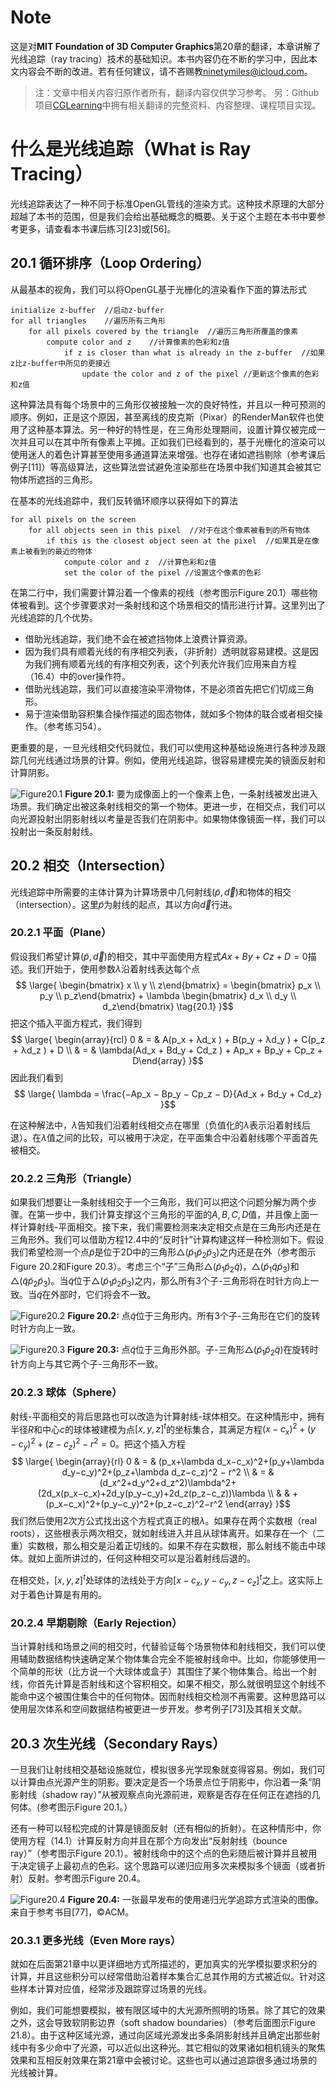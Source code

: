 

# Note
这是对**MIT Foundation of 3D Computer Graphics**第20章的翻译，本章讲解了光线追踪（ray tracing）技术的基础知识。本书内容仍在不断的学习中，因此本文内容会不断的改进。若有任何建议，请不吝赐教<ninetymiles@icloud.com>。 

> 注：文章中相关内容归原作者所有，翻译内容仅供学习参考。
> 另：Github项目[CGLearning](https://github.com/nintymiles/CGLearning)中拥有相关翻译的完整资料、内容整理、课程项目实现。
 

# 什么是光线追踪（What is Ray Tracing）
光线追踪表达了一种不同于标准OpenGL管线的渲染方式。这种技术原理的大部分超越了本书的范围，但是我们会给出基础概念的概要。关于这个主题在本书中要参考更多，请查看本书课后练习[23]或[56]。

## 20.1 循环排序（Loop Ordering）
从最基本的视角，我们可以将OpenGL基于光栅化的渲染看作下面的算法形式

```psuedo code
initialize z-buffer  //启动z-buffer
for all triangles    //遍历所有三角形
	for all pixels covered by the triangle  //遍历三角形所覆盖的像素
		compute color and z    //计算像素的色彩和z值
			if z is closer than what is already in the z-buffer  //如果z比z-buffer中所见的更接近
				update the color and z of the pixel //更新这个像素的色彩和z值
```
这种算法具有每个场景中的三角形仅被接触一次的良好特性，并且以一种可预测的顺序。例如，正是这个原因，甚至离线的皮克斯（Pixar）的RenderMan软件也使用了这种基本算法。另一种好的特性是，在三角形处理期间，设置计算仅被完成一次并且可以在其中所有像素上平摊。正如我们已经看到的，基于光栅化的渲染可以使用迷人的着色计算甚至使用多通道算法来增强。也存在诸如遮挡剔除（参考课后例子[11]）等高级算法，这些算法尝试避免渲染那些在场景中我们知道其会被其它物体所遮挡的三角形。

在基本的光线追踪中，我们反转循环顺序以获得如下的算法

```psuedo code
for all pixels on the screen
	for all objects seen in this pixel  //对于在这个像素被看到的所有物体
		if this is the closest object seen at the pixel  //如果其是在像素上被看到的最近的物体
			compute color and z  //计算色彩和z值
			set the color of the pixel //设置这个像素的色彩

```
在第二行中，我们需要计算沿着一个像素的视线（参考图示$\text{Figure 20.1}$）哪些物体被看到。这个步骤要求对一条射线和这个场景相交的情形进行计算。这里列出了光线追踪的几个优势。

- 借助光线追踪，我们绝不会在被遮挡物体上浪费计算资源。
- 因为我们具有顺着光线的有序相交列表，（非折射）透明就容易建模。这是因为我们拥有顺着光线的有序相交列表，这个列表允许我们应用来自方程（16.4）中的over操作符。
- 借助光线追踪，我们可以直接渲染平滑物体，不是必须首先把它们切成三角形。
- 易于渲染借助容积集合操作描述的固态物体，就如多个物体的联合或者相交操作。（参考练习54）。

更重要的是，一旦光线相交代码就位，我们可以使用这种基础设施进行各种涉及跟踪几何光线通过场景的计算。例如，使用光线追踪，很容易建模完美的镜面反射和计算阴影。

![Figure20.1](media/Figure20.1.png)
**Figure 20.1:** 要为成像面上的一个像素上色，一条射线被发出进入场景。我们确定出被这条射线相交的第一个物体。更进一步，在相交点，我们可以向光源投射出阴影射线以考量是否我们在阴影中。如果物体像镜面一样，我们可以投射出一条反射射线。

## 20.2 相交（Intersection）
光线追踪中所需要的主体计算为计算场景中几何射线$(\tilde{p},\vec{d})$和物体的相交（intersection）。这里$\tilde{p}$为射线的起点，其以方向$\vec{d}$行进。

### 20.2.1 平面（Plane）
假设我们希望计算$(\tilde{p},\vec{d})$的相交，其中平面使用方程式$Ax + By + Cz + D = 0$描述。我们开始于，使用参数$\lambda$沿着射线表达每个点
$$ \large{
\begin{bmatrix} x \\ y \\ z\end{bmatrix}  = 
\begin{bmatrix} p_x \\ p_y \\ p_z\end{bmatrix}  +
\lambda \begin{bmatrix} d_x \\ d_y \\ d_z\end{bmatrix}  \tag{20.1}
}$$
把这个插入平面方程式，我们得到
$$ \large{
\begin{array}{rcl} 
0 & = & A(p_x + λd_x ) + B(p_y + λd_y ) + C(p_z + λd_z ) + D \\
  & = & \lambda(Ad_x + Bd_y + Cd_z ) + Ap_x + Bp_y + Cp_z + D\end{array} 
}$$
因此我们看到
$$ \large{
\lambda = \frac{−Ap_x − Bp_y − Cp_z − D}{Ad_x + Bd_y + Cd_z}
}$$

在这种解法中，$\lambda$告知我们沿着射线相交点在哪里（负值化的$\lambda$表示沿着射线后退）。在$\lambda$值之间的比较，可以被用于决定，在平面集合中沿着射线哪个平面首先被相交。

### 20.2.2 三角形（Triangle）
如果我们想要让一条射线相交于一个三角形，我们可以把这个问题分解为两个步骤。在第一步中，我们计算支撑这个三角形的平面的$A,B,C,D$值，并且像上面一样计算射线-平面相交。接下来，我们需要检测来决定相交点是在三角形内还是在三角形外。我们可以借助方程12.4中的“反时针”计算构建这样一种检测如下。假设我们希望检测一个点$\tilde{p}$是位于2D中的三角形$\triangle(\tilde{p}_1\tilde{p}_2\tilde{p}_3)$之内还是在外（参考图示$\text{Figure 20.2}$和$\text{Figure 20.3}$）。考虑三个“子”三角形$\triangle(\tilde{p}_1\tilde{p}_2\tilde{q})$，$\triangle(\tilde{p}_1\tilde{q}\tilde{p}_3)$和$\triangle(\tilde{q}\tilde{p}_2\tilde{p}_3)$。当$\tilde{q}$位于$\triangle(\tilde{p}_1\tilde{p}_2\tilde{p}_3)$之内，那么所有3个子-三角形将在时针方向上一致。当$\tilde{q}$在外部时，它们将会不一致。

![Figure20.2](media/Figure20.2.png)
**Figure 20.2:** 点$\tilde{q}$位于三角形内。所有3个子-三角形在它们的旋转时针方向上一致。

![Figure20.3](media/Figure20.3.png)
**Figure 20.3:** 点$\tilde{q}$位于三角形外部。子-三角形$\triangle(\tilde{p}_1\tilde{p}_2\tilde{q})$在旋转时针方向上与其它两个子-三角形不一致。

### 20.2.3 球体（Sphere）
射线-平面相交的背后思路也可以改造为计算射线-球体相交。在这种情形中，拥有半径$R$和中心$c$的球体被建模为点$[x,y,z]^t$的坐标集合，其满足方程$(x − c_x )^2 + (y − c_y )^2 + (z − c_z )^2 − r^2 = 0$。把这个插入方程
$$ \large{
\begin{array}{rl} 
0 & = & (p_x+\lambda d_x−c_x)^2+(p_y+\lambda d_y−c_y)^2+(p_z+\lambda d_z−c_z)^2 − r^2 \\
  & = & (d_x^2+d_y^2+d_z^2)\lambda^2+(2d_x(p_x−c_x)+2d_y(p_y−c_y)+2d_z(p_z−c_z))\lambda  \\
  & & +(p_x−c_x)^2+(p_y−c_y)^2+(p_z−c_z)^2−r^2 \end{array} 
}$$
我们然后使用2次方公式找出这个方程式真正的根$\lambda$。如果存在两个实数根（real roots），这些根表示两次相交，就如射线进入并且从球体离开。如果存在一个（二重）实数根，那么相交是沿着正切线的。如果不存在实数根，那么射线不能击中球体。就如上面所讲过的，任何这种相交可以是沿着射线后退的。

在相交处，$[x,y,z]^t$处球体的法线处于方向$[x-c_x,y−c_y,z−c_z]^t$之上。这实际上对于着色计算是有用的。

### 20.2.4 早期剔除（Early Rejection）
当计算射线和场景之间的相交时，代替验证每个场景物体和射线相交，我们可以使用辅助数据结构快速确定某个物体集合完全不能被射线命中。比如，你能够使用一个简单的形状（比方说一个大球体或盒子）其围住了某个物体集合。给出一个射线，你首先计算是否射线和这个容积相交。如果不相交，那么就很明显这个射线不能命中这个被围住集合中的任何物体。因而射线相交检测不再需要。这种思路可以使用层次体系和空间数据结构被更进一步开发。参考例子[73]及其相关文献。

## 20.3 次生光线（Secondary Rays）
一旦我们让射线相交基础设施就位，模拟很多光学现象就变得容易。例如，我们可以计算由点光源产生的阴影。要决定是否一个场景点位于阴影中，你沿着一条“阴影射线（shadow ray）”从被观察点向光源前进，观察是否存在任何正在遮挡的几何体。(参考图示$\text{Figure 20.1}$。）

还有一种可以轻松完成的计算是镜面反射（还有相似的折射）。在这种情形中，你使用方程（14.1）计算反射方向并且在那个方向发出“反射射线（bounce ray）”（参考图示$\text{Figure 20.1}$）。被射线命中的这个点的色彩随后被计算并且被用于决定镜子上最初点的色彩。这个思路可以递归应用多次来模拟多个镜面（或者折射）反射。参考图示$\text{Figure 20.4}$。

![Figure20.4](media/Figure20.4.png)
**Figure 20.4:** 一张最早发布的使用递归光学追踪方式渲染的图像。来自于参考书目[77]，©️ACM。

### 20.3.1 更多光线（Even More rays）
就如在后面第21章中以更详细地方式所描述的，更加真实的光学模拟要求积分的计算，并且这些积分可以经常借助沿着样本集合汇总其作用的方式被近似。针对这些样本计算对应值，经常涉及跟踪穿过场景的光线。

例如，我们可能想要模拟，被有限区域中的大光源所照明的场景。除了其它的效果之外，这会导致软阴影边界（soft shadow boundaries）（参考后面图示$\text{Figure 21.8}$）。由于这种区域光源，通过向区域光源发出多条阴影射线并且确定出那些射线中有多少命中了光源，可以近似出这种光。其它相似的效果诸如相机镜头的聚焦效果和互相反射效果在第21章中会被讨论。这些也可以通过追踪很多通过场景的光线被计算。

